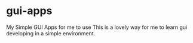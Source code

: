 # gui-apps
My Simple GUI Apps for me to use
This is a lovely way for me to learn gui developing in a simple environment. 

